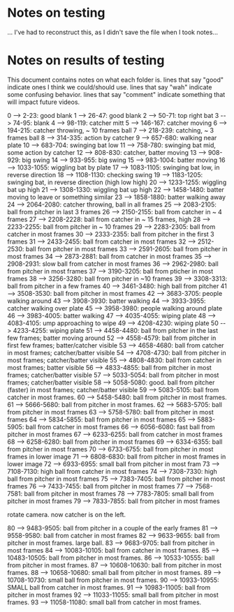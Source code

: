 # Notes on testing
... I've had to reconstruct this, as I didn't save the file when I took notes...

# Notes on results of testing
This document contains notes on what each folder is.
lines that say "good" indicate ones I think we could/should use.
lines that say "wah" indicate some confusing behavior.
lines that say "comment" indicate something that will impact future videos.

0 --> 2-23: good blank
1 --> 26-47: good blank
2 --> 50-71: top right bat
3 --> 74-95: blank
4 --> 98-119: catcher mitt
5 --> 146-167: catcher moving 
6 --> 194-215: catcher throwing, ~ 10 frames ball
7 --> 218-239: catching, ~ 3 frames ball
8 --> 314-335: action by catcher
9 --> 657-680: walking near plate
10 --> 683-704: swinging bat low 
11 --> 758-780: swinging bat mid, some action by catcher
12 --> 808-830: catcher, batter moving 
13 --> 908-929: big swing 
14 --> 933-955: big swing
15 --> 983-1004: batter moving 
16 --> 1033-1055: wiggling bat by plate
17 --> 1083-1105: swinging bat low, in reverse direction
18 --> 1108-1130: checking swing 
19 --> 1183-1205: swinging bat, in reverse direction (high low high)
20 --> 1233-1255: wiggling bat up high 
21 --> 1308-1330: wiggling bat up high
22 --> 1458-1480: batter moving to leave or something similar
23 --> 1858-1880: batter walking away 
24 --> 2064-2080: catcher throwing, ball in all frames
25 --> 2083-2105: ball from pitcher in last 3 frames
26 --> 2150-2155: ball from catcher in ~ 4 frames
27 --> 2208-2228: ball from catcher in ~ 15 frames, high 
28 --> 2233-2255: ball from pitcher in ~ 10 frames
29 --> 2283-2305: ball from catcher in most frames
30 --> 2333-2355: ball from pitcher in the first 3 frames
31 --> 2433-2455: ball from catcher in most frames
32 --> 2512-2530: ball from pitcher in most frames
33 --> 2591-2605: ball from pitcher in most frames
34 --> 2873-2881: ball from catcher in most frames
35 --> 2908-2931: slow ball from catcher in most frames
36 --> 2962-2980: ball from pitcher in most frames
37 --> 3190-3205: ball from pticher in most frames
38 --> 3256-3280: ball from pitcher in ~10 frames
39 --> 3308-3313: ball from pitcher in a few frames
40 --> 3461-3480: high ball from pitcher
41 --> 3508-3530: ball from pitcher in most frames
42 --> 3683-3705: people walking around
43 --> 3908-3930: batter walking 
44 --> 3933-3955: catcher walking over plate
45 --> 3958-3980: people walking around plate
46 --> 3983-4005: batter walking 
47 --> 4035-4055: wiping plate
48 --> 4083-4105: ump approaching to wipe
49 --> 4208-4230: wiping plate
50 --> 4233-4255: wiping plate
51 --> 4458-4480: ball from pitcher in the last few frames; batter moving around
52 --> 4558-4579: ball from pitcher in first few frames; batter/catcher visible
53 --> 4658-4680: ball from catcher in most frames; catcher/batter visible
54 --> 4708-4730: ball from pitcher in most frames; catcher/batter visible
55 --> 4808-4830: ball from catcher in most frames; batter visible
56 --> 4833-4855: ball from pitcher in most frames; catcher/batter visible
57 --> 5033-5054: ball from pitcher in most frames; catcher/batter visible 
58 --> 5058-5080: good. ball from pitcher (faster) in most frames; catcher/batter visible
59 --> 5083-5105: ball from catcher in most frames.
60 --> 5458-5480: ball from pitcher in most frames.
61 --> 5666-5680: ball from pitcher in most frames.
62 --> 5683-5705: ball from pitcher in most frames
63 --> 5758-5780: ball from pitcher in most frames
64 --> 5834-5855: ball from pitcher in most frames
65 --> 5883-5905: ball from catcher in most frames
66 --> 6056-6080: fast ball from pitcher in most frames
67 --> 6233-6255: ball from catcher in most frames
68 --> 6258-6280: ball from pitcher in most frames
69 --> 6334-6355: ball from pitcher in most frames
70 --> 6733-6755: ball from pitcher in most frames in lower image
71 --> 6808-6830: ball from pitcher in most frames in lower image
72 --> 6933-6955: small ball from pitcher in most fram
73 --> 7108-7130: high ball from catcher in most frames
74 --> 7308-7330: high ball from pitcher in most frames
75 --> 7383-7405: ball from pitcher in most frames
76 --> 7433-7455: ball from pitcher in most frames
77 --> 7568-7581: ball from pitcher in most frames
78 --> 7783-7805: small ball from pitcher in most frames
79 --> 7833-7855: ball from pitcher in most frames

rotate camera. now catcher is on the left.

80 --> 9483-9505: ball from pitcher in a couple of the early frames
81 --> 9558-9580: ball from catcher in most frames
82 --> 9633-9655: ball from pitcher in most frames. large ball.
83 --> 9683-9705: ball from pitcher in most frames
84 --> 10083-10105: ball from catcher in most frames.
85 --> 10483-10505: ball from pitcher in most frames.
86 --> 10533-10555: ball from pitcher in most frames.
87 --> 10608-10630: ball from pitcher in most frames.
88 --> 10658-10680: small ball from pitcher in most frames.
89 --> 10708-10730: small ball from pitcher in most frames.
90 --> 10933-10955: SMALL ball from catcher in most frames.
91 --> 10983-11005: ball from pitcher in most frames
92 --> 11033-11055: small ball from pitcher in most frames.
93 --> 11058-11080: small ball from catcher in most frames.

